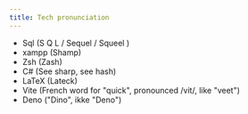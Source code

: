 ```yaml
---
title: Tech pronunciation
---
```


- Sql (S Q L / Sequel / Squeel )
- xampp (Shamp)
- Zsh (Zash)
- C# (See sharp, see hash)
- LaTeX (Lateck)
- Vite (French word for "quick", pronounced /vit/, like "veet")
- Deno ("Dino", ikke "Deno")
